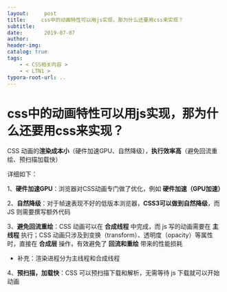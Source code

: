 ```yaml
---
layout:     post
title:     css中的动画特性可以用js实现，那为什么还要用css来实现？
subtitle:  
date:       2019-07-07
author:     
header-img: 
catalog: true
tags:
    - < CSS相关内容 >
    - < LTN1 >
typora-root-url: ..
---
```




# css中的动画特性可以用js实现，那为什么还要用css来实现？

CSS 动画的**渲染成本小**（硬件加速GPU、自然降级），**执行效率高**（避免回流重绘、预扫描加载快）

详细如下：

1、**硬件加速GPU**：浏览器对CSS动画专门做了优化，例如 **硬件加速（GPU加速）**

2、**自然降级**：对于帧速表现不好的低版本浏览器，**CSS3可以做到自然降级**，而 JS 则需要撰写额外代码

3、**避免回流重绘**：CSS 动画可以在 **合成线程** 中完成，而 js 写的动画需要在 **主线程** 执行；CSS 动画只涉及到变换（transform）、透明度（opacity）等属性时，直接在 **合成层** 操作，有效避免了 **回流和重绘** 带来的性能损耗

-	补充：渲染进程分为主线程和合成线程

4、**预扫描，加载快**：CSS 可以预扫描下载和解析，无需等待 js 下载就可以开始动画

